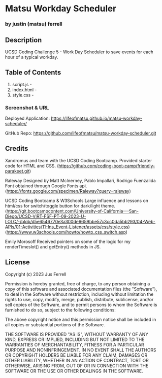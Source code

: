 # Matsu Workday Scheduler
### by justin (matsu) ferrell

## Description
UCSD Coding Challenge 5 - Work Day Scheduler to save events for each hour of a typical workday.


## Table of Contents
1. script.js - 
2. index.html - 
3. style.css - 

### Screenshot & URL
Deployed Application: https://lifeofmatsu.github.io/matsu-workday-scheduler/

GitHub Repo: https://github.com/lifeofmatsu/matsu-workday-scheduler.git



## Credits
Xandromus and team with the UCSD Coding Bootcamp.
Provided starter code for HTML and CSS.
(https://github.com/coding-boot-camp/friendly-parakeet.git)

Raleway Designed by Matt McInerney, Pablo Impallari, Rodrigo Fuenzalida
Font obtained through Google Fonts api.
(https://fonts.google.com/specimen/Raleway?query=raleway)

UCSD Coding Bootcamp & W3Schools 
Large influence and lessons on html/css for switch/toggle button for dark/light theme.
(https://git.bootcampcontent.com/University-of-California---San-Diego/UCSD-VIRT-FSF-PT-09-2023-U-LOLC/-/blob/d5e6546770e3a300de6659bbe57c3cc0da5bb293/04-Web-APIs/01-Activities/11-Ins_Event-Listener/assets/css/style.css)
(https://www.w3schools.com/howto/howto_css_switch.asp)

Emily Morosoff
Received pointers on some of the logic for my renderTimeslot() and getEntry() methods in JS.

## License
Copyright (c) 2023 Jus Ferrell

Permission is hereby granted, free of charge, to any person obtaining a copy
of this software and associated documentation files (the "Software"), to deal
in the Software without restriction, including without limitation the rights
to use, copy, modify, merge, publish, distribute, sublicense, and/or sell
copies of the Software, and to permit persons to whom the Software is
furnished to do so, subject to the following conditions:

The above copyright notice and this permission notice shall be included in all
copies or substantial portions of the Software.

THE SOFTWARE IS PROVIDED "AS IS", WITHOUT WARRANTY OF ANY KIND, EXPRESS OR
IMPLIED, INCLUDING BUT NOT LIMITED TO THE WARRANTIES OF MERCHANTABILITY,
FITNESS FOR A PARTICULAR PURPOSE AND NONINFRINGEMENT. IN NO EVENT SHALL THE
AUTHORS OR COPYRIGHT HOLDERS BE LIABLE FOR ANY CLAIM, DAMAGES OR OTHER
LIABILITY, WHETHER IN AN ACTION OF CONTRACT, TORT OR OTHERWISE, ARISING FROM,
OUT OF OR IN CONNECTION WITH THE SOFTWARE OR THE USE OR OTHER DEALINGS IN THE
SOFTWARE.
